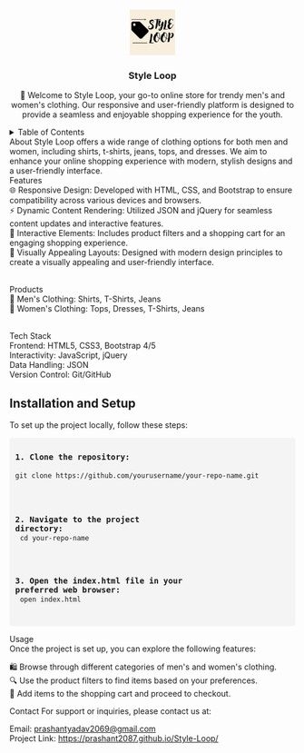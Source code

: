 <a id="readme-top"></a>

<!-- PROJECT SHIELDS -->






<!-- PROJECT LOGO -->
<br />
<div align="center">
  <a href="https://github.com/yourusername/your-repo-name">
    <img src="images/logo.png" alt="Logo" width="80" height="80">
  </a>
  <h3 align="center">Style Loop</h3>
  <p align="center">
    🎉 Welcome to Style Loop, your go-to online store for trendy men's and women's clothing. Our responsive and user-friendly platform is designed to provide a seamless and enjoyable shopping experience for the youth.
    <br />

  </p>
</div>
<!-- TABLE OF CONTENTS -->
<details>
  <summary>Table of Contents</summary>
  <ol>
    <li><a href="#about">About</a></li>
    <li><a href="#features">Features</a></li>
    <li><a href="#products">Products</a></li>
    <li><a href="#tech-stack">Tech Stack</a></li>
    <li><a href="#installation-and-setup">Installation and Setup</a></li>
    <li><a href="#usage">Usage</a></li>
    <li><a href="#contact">Contact</a></li>
  </ol>
</details>
<!-- ABOUT THE PROJECT -->
About
Style Loop offers a wide range of clothing options for both men and women, including shirts, t-shirts, jeans, tops, and dresses. We aim to enhance your online shopping experience with modern, stylish designs and a user-friendly interface.
<br>
<!-- FEATURES -->
Features<br>
🌐 Responsive Design: Developed with HTML, CSS, and Bootstrap to ensure compatibility across various devices and browsers.<br>
⚡ Dynamic Content Rendering: Utilized JSON and jQuery for seamless content updates and interactive features.<br>
🛒 Interactive Elements: Includes product filters and a shopping cart for an engaging shopping experience.<br>
🎨 Visually Appealing Layouts: Designed with modern design principles to create a visually appealing and user-friendly interface.<br><br>

<!-- PRODUCTS -->
Products<br>
👕 Men's Clothing: Shirts, T-Shirts, Jeans<br>
👗 Women's Clothing: Tops, Dresses, T-Shirts, Jeans<br>
<br>
<!-- TECH STACK -->
Tech Stack<br>
Frontend: HTML5, CSS3, Bootstrap 4/5<br>
Interactivity: JavaScript, jQuery<br>
Data Handling: JSON<br>
Version Control: Git/GitHub<br>

<!-- INSTALLATION AND SETUP -->
<h2>Installation and Setup</h2>

To set up the project locally, follow these steps:

<div style="font-family: monospace; white-space: pre; background-color: #f4f4f4; padding: 10px; border-radius: 5px;">
<span style="font-weight: bold;">1. Clone the repository:</span><br>
<code>git clone https://github.com/yourusername/your-repo-name.git</code><br><br>

<span style="font-weight: bold;">2. Navigate to the project directory:</span><br>
<code>cd your-repo-name</code><br><br>

<span style="font-weight: bold;">3. Open the index.html file in your preferred web browser:</span><br>
<code>open index.html</code>
</div>

Usage<br>
Once the project is set up, you can explore the following features:<br>

🛍️ Browse through different categories of men's and women's clothing.<br>
🔍 Use the product filters to find items based on your preferences.<br>
🛒 Add items to the shopping cart and proceed to checkout.<br>

<!-- CONTACT -->
Contact
For support or inquiries, please contact us at:

Email: prashantyadav2069@gmail.com
<br>
Project Link: https://prashant2087.github.io/Style-Loop/

<!-- MARKDOWN LINKS & IMAGES -->
